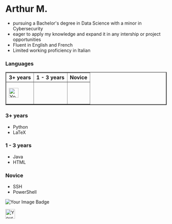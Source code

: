 <link href="style.css" rel="stylesheet"/>

# Arthur M. 
- pursuing a Bachelor's degree in Data Science with a minor in Cybersecurity
- eager to apply my knowledge and expand it in any intership or project opportunities
- Fluent in English and French
- Limited working proficiency in Italian

<div>

### Languages
<table border = "2" width = "200px">
    <tr>
        <th scope="col"> 3+ years </th>
        <th scope="col"> 1 - 3 years </th>
        <th scope-"col"> Novice </th>
    </tr>
    
<td>

<img 
    src="https://cdn3.iconfinder.com/data/icons/logos-and-brands-adobe/512/267_Python-256.png" 
    alt="Your Image Badge"
    width = 30 
/>

</td>

<td>

</td>

<td>

</td>


</table>

### 3+ years

- Python
- LaTeX

### 1 - 3 years

- Java
- HTML

### Novice
- SSH
- PowerShell
</div>

<img src="https://tryhackme-badges.s3.amazonaws.com/ArMaHat314.png" alt="Your Image Badge" />

<img 
    src="https://cdn3.iconfinder.com/data/icons/logos-and-brands-adobe/512/267_Python-256.png" 
    alt="Your Image Badge"
    width = 30 
/>


